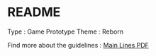 README 
=======

Type : Game Prototype 
Theme : Reborn 

Find more about the guidelines : [Main Lines PDF](https://drive.google.com/file/d/16rYdDmRUg-ce2rN9vfylCHd7fRqN9CV8/view?usp=sharing)